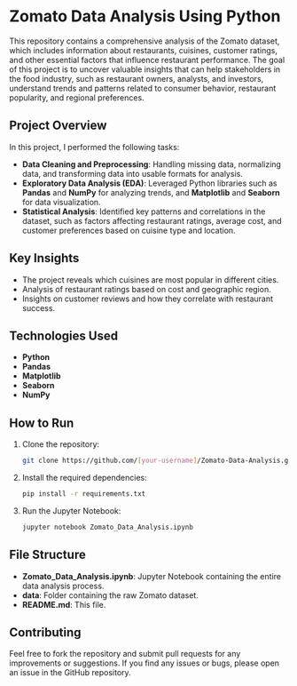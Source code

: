 # Zomato Data Analysis Using Python

This repository contains a comprehensive analysis of the Zomato dataset, which includes information about restaurants, cuisines, customer ratings, and other essential factors that influence restaurant performance. The goal of this project is to uncover valuable insights that can help stakeholders in the food industry, such as restaurant owners, analysts, and investors, understand trends and patterns related to consumer behavior, restaurant popularity, and regional preferences.

## Project Overview

In this project, I performed the following tasks:
- **Data Cleaning and Preprocessing**: Handling missing data, normalizing data, and transforming data into usable formats for analysis.
- **Exploratory Data Analysis (EDA)**: Leveraged Python libraries such as **Pandas** and **NumPy** for analyzing trends, and **Matplotlib** and **Seaborn** for data visualization.
- **Statistical Analysis**: Identified key patterns and correlations in the dataset, such as factors affecting restaurant ratings, average cost, and customer preferences based on cuisine type and location.
  
## Key Insights

- The project reveals which cuisines are most popular in different cities.
- Analysis of restaurant ratings based on cost and geographic region.
- Insights on customer reviews and how they correlate with restaurant success.

## Technologies Used

- **Python**  
- **Pandas**  
- **Matplotlib**  
- **Seaborn**  
- **NumPy**

## How to Run

1. Clone the repository:
    ```bash
    git clone https://github.com/[your-username]/Zomato-Data-Analysis.git
    ```

2. Install the required dependencies:
    ```bash
    pip install -r requirements.txt
    ```

3. Run the Jupyter Notebook:
    ```bash
    jupyter notebook Zomato_Data_Analysis.ipynb
    ```

## File Structure

- **Zomato_Data_Analysis.ipynb**: Jupyter Notebook containing the entire data analysis process.
- **data**: Folder containing the raw Zomato dataset.
- **README.md**: This file.

## Contributing

Feel free to fork the repository and submit pull requests for any improvements or suggestions. If you find any issues or bugs, please open an issue in the GitHub repository.

